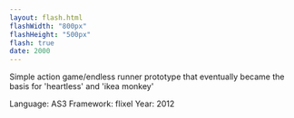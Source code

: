 ```yaml
---
layout: flash.html
flashWidth: "800px"
flashHeight: "500px"
flash: true
date: 2000
---
```


Simple action game/endless runner prototype that eventually became the basis for 'heartless' and 'ikea monkey'

Language: AS3
Framework: flixel
Year: 2012
